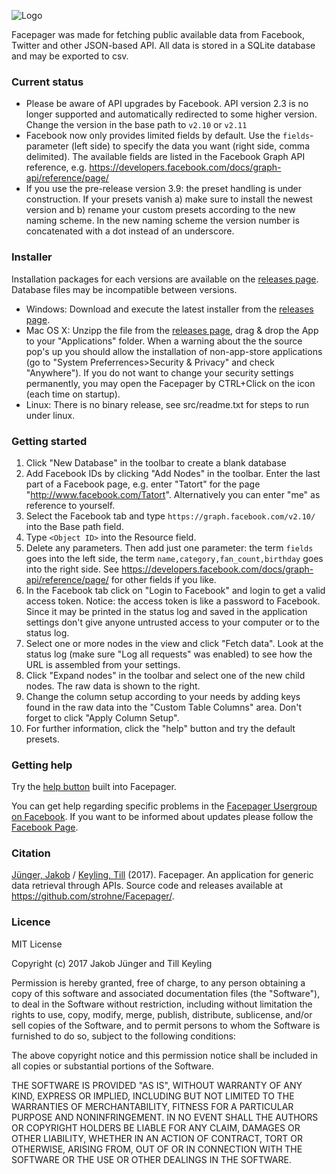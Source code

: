 ﻿![Logo](https://raw.github.com/strohne/Facepager/master/icons/icon_facepager.png)

Facepager was made for fetching public available data from Facebook, Twitter and other JSON-based API. 
All data is stored in a SQLite database and may be exported to csv. 

### Current status

- Please be aware of API upgrades by Facebook. API version 2.3 is no longer supported and automatically redirected to some higher version. Change the version in the base path to `v2.10` or `v2.11`
- Facebook now only provides limited fields by default. Use the `fields`-parameter (left side) to specify the data you want (right side, comma delimited). The available fields are listed in the Facebook Graph API reference, e.g. https://developers.facebook.com/docs/graph-api/reference/page/
- If you use the pre-release version 3.9: the preset handling is under construction. If your presets vanish a) make sure to install the newest version and b) rename your custom presets according to the new naming scheme. In the new naming scheme the version number is concatenated with a dot instead of an underscore.

### Installer

Installation packages for each versions are available on the [releases page](https://github.com/strohne/Facepager/releases). Database files may be incompatible between versions.

- Windows: Download and execute the latest installer from the [releases page](https://github.com/strohne/Facepager/releases).
- Mac OS X: Unzipp the file from the [releases page](https://github.com/strohne/Facepager/releases), drag & drop the App to your "Applications" folder. When a warning about the the source pop's up you should allow the installation of non-app-store applications (go to "System Preferrences>Security & Privacy" and check "Anywhere"). If you do not want to change your security settings permanently, you may open the Facepager by CTRL+Click on the icon (each time on startup).
- Linux: There is no binary release, see src/readme.txt for steps to run under linux.

### Getting started

1. Click "New Database" in the toolbar to create a blank database
2. Add Facebook IDs by clicking "Add Nodes" in the toolbar. Enter the last part of a Facebook page, e.g. enter "Tatort" for the page "http://www.facebook.com/Tatort". Alternatively you can enter "me" as reference to yourself.
3. Select the Facebook tab and type `https://graph.facebook.com/v2.10/` into the Base path field. 
4. Type `<Object ID>` into the Resource field. 
5. Delete any parameters. Then add just one parameter: the term `fields` goes into the left side, the term `name,category,fan_count,birthday` goes into the right side. See https://developers.facebook.com/docs/graph-api/reference/page/ for other fields if you like. 
6. In the Facebook tab click on "Login to Facebook" and login to get a valid access token. Notice: the access token is like a password to Facebook. Since it may be printed in the status log and saved in the application settings don't give anyone untrusted access to your computer or to the status log.
7. Select one or more nodes in the view and click "Fetch data". Look at the status log (make sure "Log all requests" was enabled) to see how the URL is assembled from your settings.
8. Click "Expand nodes" in the toolbar and select one of the new child nodes. The raw data is shown to the right.
9. Change the column setup according to your needs by adding keys found in the raw data into the "Custom Table Columns" area. Don't forget to click "Apply Column Setup".
10. For further information, click the "help" button and try the default presets.

### Getting help

Try the [help button](http://strohne.github.io/Facepager/) built into Facepager.

You can get help regarding specific problems in the [Facepager Usergroup on Facebook](https://www.facebook.com/groups/136224396995428/). If you want to be informed about updates please follow the [Facebook Page](https://www.facebook.com/groups/136224396995428/).


### Citation

[Jünger, Jakob](https://ipk.uni-greifswald.de/kommunikationswissenschaft/dr-jakob-juenger/) / [Keyling, Till](http://tillkeyling.com/) (2017). Facepager. An application for generic data retrieval through APIs. Source code and releases available at https://github.com/strohne/Facepager/.

### Licence


MIT License

Copyright (c) 2017 Jakob Jünger and Till Keyling

Permission is hereby granted, free of charge, to any person obtaining a copy
of this software and associated documentation files (the "Software"), to deal
in the Software without restriction, including without limitation the rights
to use, copy, modify, merge, publish, distribute, sublicense, and/or sell
copies of the Software, and to permit persons to whom the Software is
furnished to do so, subject to the following conditions:

The above copyright notice and this permission notice shall be included in all
copies or substantial portions of the Software.

THE SOFTWARE IS PROVIDED "AS IS", WITHOUT WARRANTY OF ANY KIND, EXPRESS OR
IMPLIED, INCLUDING BUT NOT LIMITED TO THE WARRANTIES OF MERCHANTABILITY,
FITNESS FOR A PARTICULAR PURPOSE AND NONINFRINGEMENT. IN NO EVENT SHALL THE
AUTHORS OR COPYRIGHT HOLDERS BE LIABLE FOR ANY CLAIM, DAMAGES OR OTHER
LIABILITY, WHETHER IN AN ACTION OF CONTRACT, TORT OR OTHERWISE, ARISING FROM,
OUT OF OR IN CONNECTION WITH THE SOFTWARE OR THE USE OR OTHER DEALINGS IN THE
SOFTWARE.

